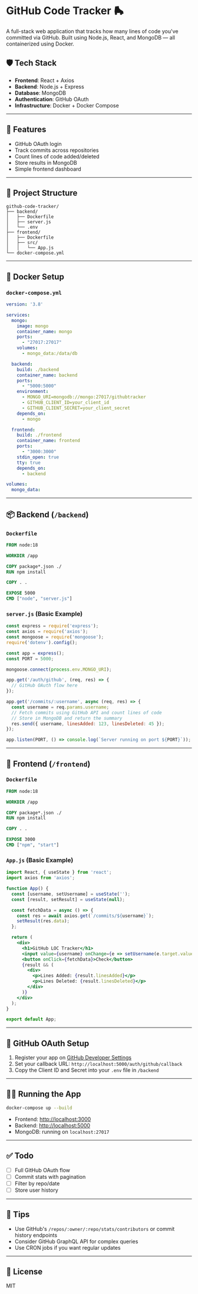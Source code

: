 # GitHub Code Tracker 🛼

A full-stack web application that tracks how many lines of code you've committed via GitHub. Built using Node.js, React, and MongoDB — all containerized using Docker.

## 🛡️ Tech Stack

- **Frontend**: React + Axios
- **Backend**: Node.js + Express
- **Database**: MongoDB
- **Authentication**: GitHub OAuth
- **Infrastructure**: Docker + Docker Compose

---

## 🚀 Features

- GitHub OAuth login
- Track commits across repositories
- Count lines of code added/deleted
- Store results in MongoDB
- Simple frontend dashboard

---

## 📁 Project Structure

```
github-code-tracker/
├── backend/
│   ├── Dockerfile
│   ├── server.js
│   └── .env
├── frontend/
│   ├── Dockerfile
│   ├── src/
│   │   └── App.js
└── docker-compose.yml
```

---

## 🐳 Docker Setup

### `docker-compose.yml`

```yaml
version: '3.8'

services:
  mongo:
    image: mongo
    container_name: mongo
    ports:
      - "27017:27017"
    volumes:
      - mongo_data:/data/db

  backend:
    build: ./backend
    container_name: backend
    ports:
      - "5000:5000"
    environment:
      - MONGO_URI=mongodb://mongo:27017/githubtracker
      - GITHUB_CLIENT_ID=your_client_id
      - GITHUB_CLIENT_SECRET=your_client_secret
    depends_on:
      - mongo

  frontend:
    build: ./frontend
    container_name: frontend
    ports:
      - "3000:3000"
    stdin_open: true
    tty: true
    depends_on:
      - backend

volumes:
  mongo_data:
```

---

## 📦 Backend (`/backend`)

### `Dockerfile`

```Dockerfile
FROM node:18

WORKDIR /app

COPY package*.json ./
RUN npm install

COPY . .

EXPOSE 5000
CMD ["node", "server.js"]
```

### `server.js` (Basic Example)

```js
const express = require('express');
const axios = require('axios');
const mongoose = require('mongoose');
require('dotenv').config();

const app = express();
const PORT = 5000;

mongoose.connect(process.env.MONGO_URI);

app.get('/auth/github', (req, res) => {
  // GitHub OAuth flow here
});

app.get('/commits/:username', async (req, res) => {
  const username = req.params.username;
  // Fetch commits using GitHub API and count lines of code
  // Store in MongoDB and return the summary
  res.send({ username, linesAdded: 123, linesDeleted: 45 });
});

app.listen(PORT, () => console.log(`Server running on port ${PORT}`));
```

---

## 🎨 Frontend (`/frontend`)

### `Dockerfile`

```Dockerfile
FROM node:18

WORKDIR /app

COPY package*.json ./
RUN npm install

COPY . .

EXPOSE 3000
CMD ["npm", "start"]
```

### `App.js` (Basic Example)

```jsx
import React, { useState } from 'react';
import axios from 'axios';

function App() {
  const [username, setUsername] = useState('');
  const [result, setResult] = useState(null);

  const fetchData = async () => {
    const res = await axios.get(`/commits/${username}`);
    setResult(res.data);
  };

  return (
    <div>
      <h1>GitHub LOC Tracker</h1>
      <input value={username} onChange={e => setUsername(e.target.value)} />
      <button onClick={fetchData}>Check</button>
      {result && (
        <div>
          <p>Lines Added: {result.linesAdded}</p>
          <p>Lines Deleted: {result.linesDeleted}</p>
        </div>
      )}
    </div>
  );
}

export default App;
```

---

## 🔐 GitHub OAuth Setup

1. Register your app on [GitHub Developer Settings](https://github.com/settings/developers)
2. Set your callback URL: `http://localhost:5000/auth/github/callback`
3. Copy the Client ID and Secret into your `.env` file in `/backend`

---

## 🏃‍♂️ Running the App

```bash
docker-compose up --build
```

- Frontend: [http://localhost:3000](http://localhost:3000)
- Backend: [http://localhost:5000](http://localhost:5000)
- MongoDB: running on `localhost:27017`

---

## ✅ Todo

- [ ] Full GitHub OAuth flow
- [ ] Commit stats with pagination
- [ ] Filter by repo/date
- [ ] Store user history

---

## 🧠 Tips

- Use GitHub's `/repos/:owner/:repo/stats/contributors` or commit history endpoints
- Consider GitHub GraphQL API for complex queries
- Use CRON jobs if you want regular updates

---

## 📜 License

MIT
